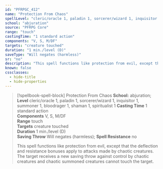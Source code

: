 ```yaml
---
id: "PFRPGC_412"
name: "Protection From Chaos"
spellLevel: "cleric/oracle 1, paladin 1, sorcerer/wizard 1, inquisitor 1, summoner 1, bloodrager 1, shaman 1, spiritualist 1"
school: "abjuration"
source: "PFRPG Core"
range: "touch"
castingTime: "1 standard action"
components: "V, S, M/DF"
targets: "creature touched"
duration: "1 min./level (D)"
saveType: "Will negates (harmless)"
sr: "no"
description: "This spell functions like protection from evil, except that the deflection and resistance bonuses apply to attacks made by chaotic creatures. The target receives a new saving throw against control by chaotic creatures and chaotic summoned creatures cannot touch the target."
known: false
cssclasses:
  - hide-title
  - hide-properties
---
```


> [!spellbook-spell-block] Protection From Chaos
> **School:** abjuration; **Level** cleric/oracle 1, paladin 1, sorcerer/wizard 1, inquisitor 1, summoner 1, bloodrager 1, shaman 1, spiritualist 1
> **Casting Time** 1 standard action  
> **Components** V, S, M/DF  
> **Range** touch  
> **Targets** creature touched  
> **Duration** 1 min./level (D)  
> **Saving Throw** Will negates (harmless); **Spell Resistance** no
> 
> This spell functions like protection from evil, except that the deflection and resistance bonuses apply to attacks made by chaotic creatures. The target receives a new saving throw against control by chaotic creatures and chaotic summoned creatures cannot touch the target.